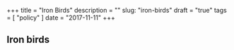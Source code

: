 +++
title = "Iron Birds"
description = ""
slug: "iron-birds"
draft = "true"
tags = [
    "policy"
]
date = "2017-11-11"
+++

## Iron birds

